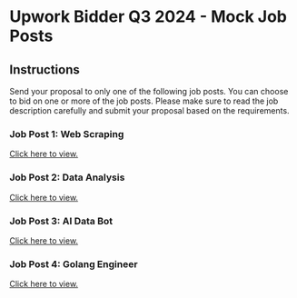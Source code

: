 # Upwork Bidder Q3 2024 - Mock Job Posts

## Instructions

Send your proposal to only one of the following job posts. You can choose to bid on one or more of the job posts. Please make sure to read the job description carefully and submit your proposal based on the requirements.

### Job Post 1: Web Scraping <WS>

[Click here to view.](./ws.md)

### Job Post 2: Data Analysis <DEDA>

[Click here to view.](./da.md)

### Job Post 3: AI Data Bot <ADB>

[Click here to view.](./adb.md)

### Job Post 4: Golang Engineer <GE>

[Click here to view.](./ge.md)
